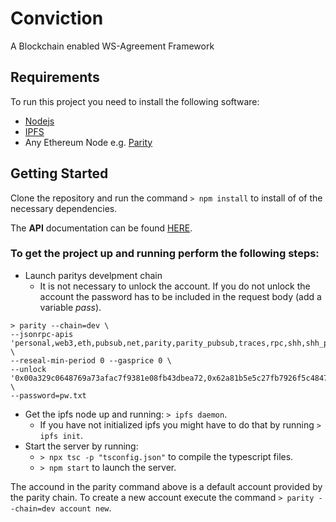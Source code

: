 # Conviction

A Blockchain enabled WS-Agreement Framework

## Requirements

To run this project you need to install the following software:

* [Nodejs](https://nodejs.org)
* [IPFS](https://ipfs.io)
* Any Ethereum Node e.g. [Parity](https://parity.io)

## Getting Started

Clone the repository and run the command `> npm install` to install of of the necessary dependencies.

The **API** documentation can be found [HERE](https://documenter.getpostman.com/view/506234/RWaKU9XG#0ee83dff-4923-4ca3-9e30-f28491ff7a4a).

### To get the project up and running perform the following steps:
* Launch paritys develpment chain
  * It is not necessary to unlock the account. If you do not unlock the account the password has to be included in the request body (add a variable *pass*).

```
> parity --chain=dev \ 
--jsonrpc-apis 'personal,web3,eth,pubsub,net,parity,parity_pubsub,traces,rpc,shh,shh_pubsub' \
--reseal-min-period 0 --gasprice 0 \ 
--unlock '0x00a329c0648769a73afac7f9381e08fb43dbea72,0x62a81b5e5c27fb7926f5c4847d5269dffc5128a5' \
--password=pw.txt
```

* Get the ipfs node up and running: `> ipfs daemon`. 
  * If you have not initialized ipfs you might have to do that by running `> ipfs init`.
* Start the server by running:
  * `> npx tsc -p "tsconfig.json"` to compile the typescript files.
  * `> npm start` to launch the server.

The accound in the parity command above is a default account provided by the parity chain. To create a new account execute the command `> parity --chain=dev account new`.





